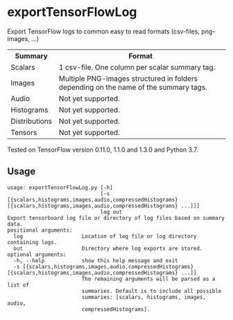 # exportTensorFlowLog
Export TensorFlow logs to common easy to read formats (csv-files, png-images, ...)
<table>
<tr>
<th>Summary</th>
<th>Format</th>
</tr>
<tr>
<td>Scalars</td>
<td>1 csv-file. One column per scalar summary tag.</td>
</tr>
<tr>
<td>Images</td>
<td>Multiple PNG-images structured in folders depending on the name of the summary tags.</td>
</tr>
<tr>
<td>Audio</td>
<td>Not yet supported.</td>
</tr>
<tr>
<td>Histograms</td>
<td>Not yet supported.</td>
</tr>
<tr>
<td>Distributions</td>
<td>Not yet supported.</td>
</tr>
<tr>
<td>Tensors</td>
<td>Not yet supported.</td>
</tr>
</table>

Tested on TensorFlow version 0.11.0, 1.1.0 and 1.3.0 and Python 3.7.

## Usage

```
usage: exportTensorFlowLog.py [-h]
                              [-s [{scalars,histograms,images,audio,compressedHistograms} [{scalars,histograms,images,audio,compressedHistograms} ...]]]
                              log out
Export tensorboard log file or directory of log files based on summary data.
positional arguments:
  log                   Location of log file or log directory containing logs.
  out                   Directory where log exports are stored.
optional arguments:
  -h, --help            show this help message and exit
  -s [{scalars,histograms,images,audio,compressedHistograms} [{scalars,histograms,images,audio,compressedHistograms} ...]]
                        The remaining arguments will be parsed as a list of
                        summaries. Default is to include all possible
                        summaries: [scalars, histograms, images, audio,
                        compressedHistograms].
```
